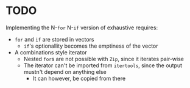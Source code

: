 # TODO

Implementing the N-`for` N-`if` version of exhaustive requires:
- `for` and `if` are stored in vectors
  - `if`'s optionallity becomes the emptiness of the vector
- A combinations style iterator
  - Nested `for`s are not possible with `Zip`, since it iterates pair-wise
  - The iterator can't be imported from `itertools`, since the output mustn't depend on anything else
    - It can however, be copied from there